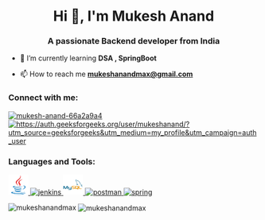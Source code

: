 <h1 align="center">Hi 👋, I'm Mukesh Anand</h1>
<h3 align="center">A passionate Backend developer from India</h3>

- 🌱 I’m currently learning **DSA , SpringBoot**

- 📫 How to reach me **mukeshanandmax@gmail.com**

<h3 align="left">Connect with me:</h3>
<p align="left">
<a href="https://linkedin.com/in/mukesh-anand-66a2a9a4" target="blank"><img align="center" src="https://raw.githubusercontent.com/rahuldkjain/github-profile-readme-generator/master/src/images/icons/Social/linked-in-alt.svg" alt="mukesh-anand-66a2a9a4" height="30" width="40" /></a>
<a href="https://auth.geeksforgeeks.org/user/https://auth.geeksforgeeks.org/user/mukeshanand/?utm_source=geeksforgeeks&utm_medium=my_profile&utm_campaign=auth_user" target="blank"><img align="center" src="https://raw.githubusercontent.com/rahuldkjain/github-profile-readme-generator/master/src/images/icons/Social/geeks-for-geeks.svg" alt="https://auth.geeksforgeeks.org/user/mukeshanand/?utm_source=geeksforgeeks&utm_medium=my_profile&utm_campaign=auth_user" height="30" width="40" /></a>
</p>

<h3 align="left">Languages and Tools:</h3>
<p align="left"> <a href="https://www.java.com" target="_blank" rel="noreferrer"> <img src="https://raw.githubusercontent.com/devicons/devicon/master/icons/java/java-original.svg" alt="java" width="40" height="40"/> </a> <a href="https://www.jenkins.io" target="_blank" rel="noreferrer"> <img src="https://www.vectorlogo.zone/logos/jenkins/jenkins-icon.svg" alt="jenkins" width="40" height="40"/> </a> <a href="https://www.mysql.com/" target="_blank" rel="noreferrer"> <img src="https://raw.githubusercontent.com/devicons/devicon/master/icons/mysql/mysql-original-wordmark.svg" alt="mysql" width="40" height="40"/> </a> <a href="https://postman.com" target="_blank" rel="noreferrer"> <img src="https://www.vectorlogo.zone/logos/getpostman/getpostman-icon.svg" alt="postman" width="40" height="40"/> </a> <a href="https://spring.io/" target="_blank" rel="noreferrer"> <img src="https://www.vectorlogo.zone/logos/springio/springio-icon.svg" alt="spring" width="40" height="40"/> </a> </p>

<p><img align="left" src="https://github-readme-stats.vercel.app/api/top-langs?username=mukeshanandmax&show_icons=true&locale=en&layout=compact" alt="mukeshanandmax" /></p>

<p>&nbsp;<img align="center" src="https://github-readme-stats.vercel.app/api?username=mukeshanandmax&show_icons=true&locale=en" alt="mukeshanandmax" /></p>
